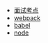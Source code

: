 <!--
 * @Author: yangjj
 * @Date: 2019-08-13 09:01:16
 * @LastEditors: yangjj
 * @LastEditTime: 2019-08-13 19:16:47
 * @Description: file content
 -->
* [面试考点](interview/doc/index)
* [webpack](interview/doc/webpack)
* [babel](interview/doc/babel)
* [node](interview/doc/node)